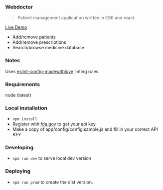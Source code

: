 
### Webdoctor

> Patient management application written in ES6 and react.

[Live Demo](https://bardhovde.com/webdoctor/)

* Add/remove patients
* Add/remove prescriptions
* Search/browse medicine database

### Notes

Uses [eslint-config-madewithlove](https://github.com/madewithlove/eslint-config-madewithlove) linting rules. 

### Requirements

node (latest)

### Local installation

* `npm install`
* Register with [fda.gov](https://open.fda.gov/api/reference/#your-api-key) to get your api key
* Make a copy of app/config/config.sample.js and fill in your correct API KEY

### Developing

* `npm run dev` to serve local dev version

### Deploying

* `npm run prod` to create the dist version.